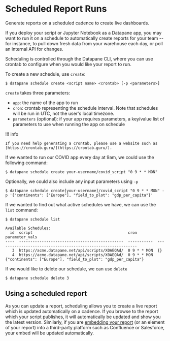 # Scheduled Report Runs

Generate reports on a scheduled cadence to create live dashboards.

If you deploy your script or Jupyter Notebook as a Datapane app, you may want to run it on a schedule to automatically create reports for your team -- for instance, to pull down fresh data from your warehouse each day, or poll an internal API for changes.&#x20;

Scheduling is controlled through the Datapane CLI, where you can use crontab to configure when you would like your report to run.&#x20;

To create a new schedule, use `create`:

```shell
$ datapane schedule create <script name> <crontab> [-p <parameters>]
```

`create` takes three parameters:

* `app`: the name of the app to run
* `cron`: crontab representing the schedule interval. Note that schedules will be run in UTC, not the user's local timezone.
* `parameters` (optional): if your app requires parameters, a key/value list of parameters to use when running the app on schedule

!!! info
    
    If you need help generating a crontab, please use a website such as [https://crontab.guru/](https://crontab.guru/).

If we wanted to run our COVID app every day at 9am, we could use the following command:

```shell
$ datapane schedule create your-username/covid_script "0 9 * * MON" 
```

Optionally, we could also include any input parameters using `-p`

```shell
$ datapane schedule create[your-username]/covid_script "0 9 * * MON" -p '{"continents": ["Europe"], "field_to_plot": "gdp_per_capita"}' 
```

If we wanted to find out what active schedules we have, we can use the `list` command:

```shell
$ datapane schedule list

Available Schedules:
  id  script                                          cron         parameter_vals
----  ----------------------------------------------  -----------  -------------------------------------------------------------
   3  https://acme.datapane.net/api/scripts/X0AEQAd/  0 9 * * MON  {}
   4  https://acme.datapane.net/api/scripts/X0AEQAd/  0 9 * * MON  {"continents": ["Europe"], "field_to_plot": "gdp_per_capita"}
```

If we would like to delete our schedule, we can use `delete`

```shell
$ datapane schedule delete 3
```

## Using a scheduled report

As you can update a report, scheduling allows you to create a live report which is updated automatically on a cadence. If you browse to the report which your script publishes, it will automatically be updated and show you the latest version. Similarly, if you are [embedding your report](../../reports/publishing-and-sharing/embedding-reports/#business-tooling) (or an element of your report) into a third-party platform such as Confluence or Salesforce, your embed will be updated automatically.
